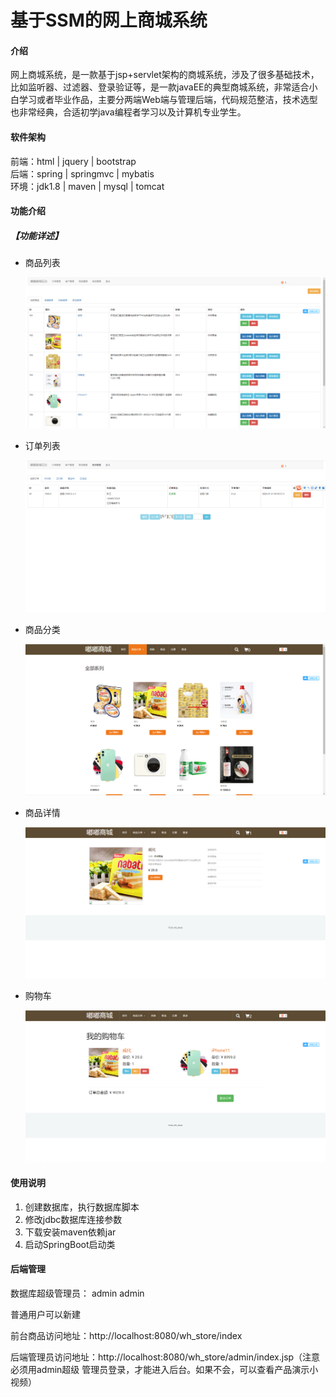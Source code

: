 # 基于SSM的网上商城系统

#### 介绍
网上商城系统，是一款基于jsp+servlet架构的商城系统，涉及了很多基础技术，比如监听器、过滤器、登录验证等，是一款javaEE的典型商城系统，非常适合小白学习或者毕业作品，主要分两端Web端与管理后端，代码规范整洁，技术选型也非常经典，合适初学java编程者学习以及计算机专业学生。


#### 软件架构
前端：html | jquery | bootstrap  
后端：spring | springmvc | mybatis  
环境：jdk1.8 | maven | mysql | tomcat      


#### 功能介绍


##### 【功能详述】 

- 商品列表

    ![输入图片说明](images/image4.png)

- 订单列表

    ![输入图片说明](images/image5.png)

- 商品分类

    ![输入图片说明](images/image1.png)

- 商品详情

    ![输入图片说明](images/image2.png)

- 购物车

    ![输入图片说明](images/image3.png)

#### 使用说明
1. 创建数据库，执行数据库脚本  
2. 修改jdbc数据库连接参数  
3. 下载安装maven依赖jar  
4. 启动SpringBoot启动类  

#### 后端管理

数据库超级管理员： admin  admin   

普通用户可以新建  

前台商品访问地址：http://localhost:8080/wh_store/index  

后端管理员访问地址：http://localhost:8080/wh_store/admin/index.jsp（注意必须用admin超级
管理员登录，才能进入后台。如果不会，可以查看产品演示小视频）